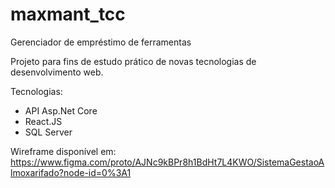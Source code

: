 # maxmant_tcc
Gerenciador de empréstimo de ferramentas

Projeto para fins de estudo prático de novas tecnologias de desenvolvimento web.

Tecnologias:
* API Asp.Net Core
* React.JS
* SQL Server

Wireframe disponível em:
https://www.figma.com/proto/AJNc9kBPr8h1BdHt7L4KWO/SistemaGestaoAlmoxarifado?node-id=0%3A1

